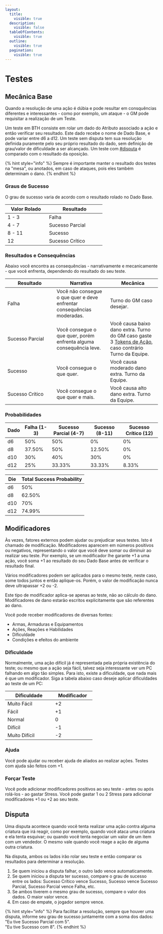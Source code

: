 ```yaml
---
layout:
  title:
    visible: true
  description:
    visible: false
  tableOfContents:
    visible: true
  outline:
    visible: true
  pagination:
    visible: true
---
```


# Testes

## Mecânica Base

Quando a resolução de uma ação é dúbia e pode resultar em consquências diferentes e interessantes - como por exemplo, um ataque - o GM pode requisitar a realização de um Teste.

Um teste em BTH consiste em rolar um dado do Atributo associado a ação e então verificar seu resultado. Este dado recebe o nome de Dado Base, e pode variar entre d6 a d12. Um teste sem disputa tem sua resolução definida puramente pelo seu próprio resultado do dado, sem definição de grau/valor de dificuldade a ser alcançado. Um teste com [#disputa](checks.md#disputa "mention")  é comparado com o resultado da oposição.

{% hint style="info" %}
Sempre é importante manter o resultado dos testes na "mesa", ou anotados, em caso de ataques, pois eles também determinam o dano.
{% endhint %}

### Graus de Sucesso

O grau de sucesso varia de acordo com o resultado rolado no Dado Base.

<table><thead><tr><th width="121">Valor Rolado</th><th width="168">Resultado</th></tr></thead><tbody><tr><td>1 - 3</td><td>Falha</td></tr><tr><td>4 - 7</td><td>Sucesso Parcial</td></tr><tr><td>8 - 11</td><td>Sucesso</td></tr><tr><td>12</td><td>Sucesso Crítico</td></tr></tbody></table>

### Resultados e Consequências <a href="#resultados-e-consequencias" id="resultados-e-consequencias"></a>

Abaixo você encontra as consequências - narrativamente e mecanicamente - que você enfrenta, dependendo do resultado do seu teste.

<table><thead><tr><th width="146">Resultado</th><th>Narrativa</th><th>Mecânica</th></tr></thead><tbody><tr><td>Falha</td><td>Você não consegue o que quer e deve enfrentar consequências moderadas.</td><td>Turno do GM caso desejar.</td></tr><tr><td>Sucesso Parcial</td><td>Você consegue o que quer, porém enfrenta alguma consequência leve.</td><td>Você causa baixo dano extra. Turno do GM caso gaste 3 <a href="https://henriqueschorr.github.io/0_complete/1_manuscript_player/checks/">Tokens de Ação</a>, caso contrário Turno da Equipe.</td></tr><tr><td>Sucesso</td><td>Você consegue o que quer.</td><td>Você causa moderado dano extra. Turno da Equipe.</td></tr><tr><td>Sucesso Crítico</td><td>Você consegue o que quer e mais.</td><td>Você causa alto dano extra. Turno da Equipe.</td></tr></tbody></table>

### Probabilidades <a href="#probabilidades" id="probabilidades"></a>

| Dado | Falha (1-3) | Sucesso Parcial (4-7) | Sucesso (8-11) | Sucesso Crítico (12) |
| ---- | ----------- | --------------------- | -------------- | -------------------- |
| d6   | 50%         | 50%                   | 0%             | 0%                   |
| d8   | 37.50%      | 50%                   | 12.50%         | 0%                   |
| d10  | 30%         | 40%                   | 30%            | 0%                   |
| d12  | 25%         | 33.33%                | 33.33%         | 8.33%                |

| Die | Total Success Probability |
| --- | ------------------------- |
| d6  | 50%                       |
| d8  | 62.50%                    |
| d10 | 70%                       |
| d12 | 74.99%                    |

## Modificadores <a href="#modificadores" id="modificadores"></a>

Às vezes, fatores externos podem ajudar ou prejudicar seus testes. Isto é chamado de modificação. Modificadores aparecem em números positivos ou negativos, representando o valor que você deve somar ou diminuir ao realizar seu teste. Por exemplo, se um modificador lhe garante +1 a uma ação, você soma +1 ao resultado do seu Dado Base antes de verificar o resultado final.

Vários modificadores podem ser aplicados para o mesmo teste, neste caso, some todos juntos e então aplique-os. Porém, o valor de modificação nunca deve ultrapassar +2 ou -2.

Este tipo de modificador aplica-se apenas ao teste, não ao cálculo do dano. Modificadores de dano estarão escritos explicitamente que são referentes ao dano.

Você pode receber modificadores de diversas fontes:

* Armas, Armaduras e Equipamentos&#x20;
* Ações, Reações e Habilidades
* Dificuldade
* Condições e efeitos do ambiente

### Dificuldade <a href="#dificuldade" id="dificuldade"></a>

Normalmente, uma ação difícil já é representada pela própria existência do teste; ou mesmo que a ação seja fácil, talvez seja interessante ver um PC falhando em algo tão simples. Para isto, existe a dificuldade, que nada mais é que um modificador. Siga a tabela abaixo caso deseje aplicar dificuldades ao teste de um PC:

<table><thead><tr><th width="141">Dificuldade</th><th width="115">Modificador</th></tr></thead><tbody><tr><td>Muito Fácil</td><td>+2</td></tr><tr><td>Fácil</td><td>+1</td></tr><tr><td>Normal</td><td>0</td></tr><tr><td>Difícil</td><td>-1</td></tr><tr><td>Muito Difícil</td><td>-2</td></tr></tbody></table>

### Ajuda <a href="#ajudar" id="ajudar"></a>

Você pode ajudar ou receber ajuda de aliados ao realizar ações. Testes com ajuda são feitos com +1.

### Forçar Teste <a href="#forcando-o-check" id="forcando-o-check"></a>

Você pode adicionar modificadores positivos ao seu teste - antes ou após rolá-los - ao gastar Stress. Você pode gastar 1 ou 2 Stress para adicionar modificadores +1 ou +2 ao seu teste.

## Disputa <a href="#disputa" id="disputa"></a>

Uma disputa acontece quando você tenta realizar uma ação contra alguma criatura que irá reagir, como por exemplo, quando você ataca uma criatura e ela tenta esquivar; ou quando você tenta negociar um valor de um item com um vendedor. O mesmo vale quando você reage a ação de alguma outra criatura.

Na disputa, ambos os lados irão rolar seu teste e então comparar os resultados para determinar a resolução.

1. Se quem iniciou a disputa falhar, o outro lado vence automaticamente.
2. Se quem iniciou a disputa ter sucesso, compare o grau de sucesso entre os lados: Sucesso Crítico vence Sucesso, Sucesso vence Sucesso Parcial, Sucesso Parcial vence Falha, etc.
3. Se ambos tiverem o mesmo grau de sucesso, compare o valor dos dados. O maior valor vence.
4. Em caso de empate, o jogador sempre vence.

{% hint style="info" %}
Para facilitar a resolução, sempre que houver uma disputa, informe seu grau de sucesso juntamente com a soma dos dados:\
"Eu tive Sucesso Parcial com 5".\
"Eu tive Sucesso com 8".
{% endhint %}

